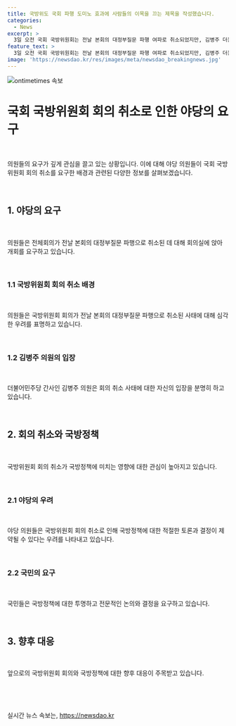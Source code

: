 ```yaml
---
title: 국방위도 국회 파행 도미노 효과에 사람들의 이목을 끄는 제목을 작성했습니다.
categories:
  - News
excerpt: >
  3일 오전 국회 국방위원회는 전날 본회의 대정부질문 파행 여파로 취소되었지만, 김병주 더불어민주당 간사를 비롯한 야당 의원들은 이를 불복하고 개회를 요구하며 회의실에 앉아 있었다. 이에 대한 정확한 경위와 야당의 움직임에 대한 상세한 내용은 더 알아보고 싶을 것이다.
feature_text: >
  3일 오전 국회 국방위원회는 전날 본회의 대정부질문 파행 여파로 취소되었지만, 김병주 더불어민주당 간사를 비롯한 야당 의원들은 이를 불복하고 개회를 요구하며 회의실에 앉아 있었다. 이에 대한 정확한 경위와 야당의 움직임에 대한 상세한 내용은 더 알아보고 싶을 것이다.
image: 'https://newsdao.kr/res/images/meta/newsdao_breakingnews.jpg'
---
```


<p><img src="https://newsdao.kr/res/images/meta/newsdao_breakingnews.jpg" alt="ontimetimes 속보" /></p>

<h1>국회 국방위원회 회의 취소로 인한 야당의 요구</h1>

<p data-ke-size="size16">&nbsp;</p>

<p>의원들의 요구가 깊게 관심을 끌고 있는 상황입니다. 이에 대해 야당 의원들이 국회 국방위원회 회의 취소를 요구한 배경과 관련된 다양한 정보를 살펴보겠습니다.</p>

<p data-ke-size="size16">&nbsp;</p>

<h2>1. 야당의 요구</h2>

<p data-ke-size="size16">&nbsp;</p>

<p>의원들은 전체회의가 전날 본회의 대정부질문 파행으로 취소된 데 대해 회의실에 앉아 개회를 요구하고 있습니다.</p>

<p data-ke-size="size16">&nbsp;</p>

<h3>1.1 국방위원회 회의 취소 배경</h3>

<p data-ke-size="size16">&nbsp;</p>

<p>의원들은 국방위원회 회의가 전날 본회의 대정부질문 파행으로 취소된 사태에 대해 심각한 우려를 표명하고 있습니다.</p>

<p data-ke-size="size16">&nbsp;</p>

<h3>1.2 김병주 의원의 입장</h3>

<p data-ke-size="size16">&nbsp;</p>

<p>더불어민주당 간사인 김병주 의원은 회의 취소 사태에 대한 자신의 입장을 분명히 하고 있습니다.</p>

<p data-ke-size="size16">&nbsp;</p>

<h2>2. 회의 취소와 국방정책</h2>

<p data-ke-size="size16">&nbsp;</p>

<p>국방위원회 회의 취소가 국방정책에 미치는 영향에 대한 관심이 높아지고 있습니다.</p>

<p data-ke-size="size16">&nbsp;</p>

<h3>2.1 야당의 우려</h3>

<p data-ke-size="size16">&nbsp;</p>

<p>야당 의원들은 국방위원회 회의 취소로 인해 국방정책에 대한 적절한 토론과 결정이 제약될 수 있다는 우려를 나타내고 있습니다.</p>

<p data-ke-size="size16">&nbsp;</p>

<h3>2.2 국민의 요구</h3>

<p data-ke-size="size16">&nbsp;</p>

<p>국민들은 국방정책에 대한 투명하고 전문적인 논의와 결정을 요구하고 있습니다.</p>

<p data-ke-size="size16">&nbsp;</p>

<h2>3. 향후 대응</h2>

<p data-ke-size="size16">&nbsp;</p>

<p>앞으로의 국방위원회 회의와 국방정책에 대한 향후 대응이 주목받고 있습니다.</p>

<p data-ke-size="size16">&nbsp;</p>

<p data-ke-size="size16">&nbsp;</p>
실시간 뉴스 속보는, <a href="https://newsdao.kr" rel="dofollow">https://newsdao.kr</a>


